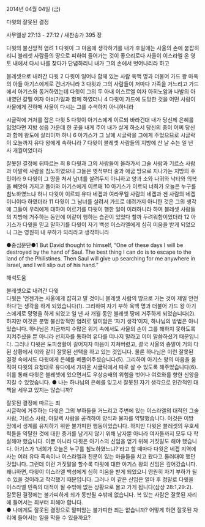 2014년 04월 04일 (금)

다윗의 잘못된 결정



사무엘상 27:13 - 27:12 / 새찬송가 395 장


다윗의 불신앙적 염려
1 다윗이 그 마음에 생각하기를 내가 후일에는 사울의 손에 붙잡히리니 블레셋 사람들의 땅으로 피하여 들어가는 것이 좋으리로다 사울이 이스라엘 온 영토 내에서 다시 나를 찾다가 단념하리니 내가 그의 손에서 벗어나리라 하고

블레셋으로 내려간 다윗
2 다윗이 일어나 함께 있는 사람 육백 명과 더불어 가드 왕 마옥의 아들 아기스에게로 건너가니라 3 다윗과 그의 사람들이 저마다 가족을 거느리고 가드에서 아기스와 동거하였는데 다윗이 그의 두 아내 이스르엘 여자 아히노암과 나발의 아내였던 갈멜 여자 아비가일과 함께 하였더니 4 다윗이 가드에 도망한 것을 어떤 사람이 사울에게 전하매 사울이 다시는 그를 수색하지 아니하니라  

시글락에 거처를 잡은 다윗
5 다윗이 아기스에게 이르되 바라건대 내가 당신께 은혜를 입었다면 지방 성읍 가운데 한 곳을 내게 주어 내가 살게 하소서 당신의 종이 어찌 당신과 함께 왕도에 살리이까 하니 6 아기스가 그 날에 시글락을 그에게 주었으므로 시글락이 오늘까지 유다 왕에게 속하니라 7 다윗이 블레셋 사람들의 지방에 산 날 수는 일 년 사 개월이었더라

잘못된 결정에 뒤따르는 죄
8 다윗과 그의 사람들이 올라가서 그술 사람과 기르스 사람과 아말렉 사람을 침노하였으니 그들은 옛적부터 술과 애굽 땅으로 지나가는 지방의 주민이라 9 다윗이 그 땅을 쳐서 남녀를 살려두지 아니하고 양과 소와 나귀와 낙타와 의복을 빼앗아 가지고 돌아와 아기스에게 이르매 10 아기스가 이르되 너희가 오늘은 누구를 침노하였느냐 하니 다윗이 이르되 유다 네겝과 여라무엘 사람의 네겝과 겐 사람의 네겝이니이다 하였더라 11 다윗이 그 남녀를 살려서 가드로 데려가지 아니한 것은 그의 생각에 그들이 우리에게 대하여 이르기를 다윗이 행한 일이 이러하니라 하여 블레셋 사람들의 지방에 거주하는 동안에 이같이 행하는 습관이 있었다 할까 두려워함이었더라 12 아기스가 다윗을 믿고 말하기를 다윗이 자기 백성 이스라엘에게 심히 미움을 받게 되었으니 그는 영원히 내 부하가 되리라고 생각하니라


●중심문단●1 But David thought to himself, “One of these days I will be destroyed by the hand of Saul. The best thing I can do is to escape to the land of the Philistines. Then Saul will give up searching for me anywhere in Israel, and I will slip out of his hand.”

해석도움





블레셋으로 내려간 다윗  
다윗은 ‘언젠가는 사울에게 잡히고 말 것이니 블레셋 사람의 땅으로 가는 것이 제일 안전하다’는 생각을 하게 되었습니다(1). 그리하여 자기 부하 육백 명과 더불어 가드 왕 아기스에게로 망명을 하게 되었고 일 년 사 개월 동안 블레셋 땅에 거주하게 되었습니다(2). 하지만 이것은 분명 불신앙적인 염려로 말미암은 ‘자기 생각’이지, 하나님의 방법은 아니었습니다. 하나님은 지금까지 수많은 위기 속에서도 사울의 손이 그를 해하지 못하도록 지켜주셨을 뿐 아니라 선지자를 통하여 유다를 떠나지 말라고 이미 말씀하셨기 때문입니다. 그러나 다윗은 도피생활이 길어지자 마음이 지쳐버렸고, 결국 사울의 종말이 거의 다 된 상황에서 이와 같이 잘못된 선택을 하고 있는 것입니다. 물론 하나님은 이런 잘못된 결정 속에서도 다윗에게 은혜를 베풀어주셨습니다(5). 그리하여 아기스 왕의 마음을 움직여 다윗의 요청대로 유다에서 가까운 시글락에서 따로 살 수 있도록 해주었습니다(6). 이를 통해 다윗은 블레셋에 있으면서도 우상숭배의 위험을 벗어나 여호와를 향한 신앙을 지킬 수 있었습니다. 
● 나는 하나님의 은혜를 잊고서 잘못된 자기 생각으로 인간적인 대책을 세우고 있지는 않습니까?

잘못된 결정에 따르는 죄  
시글락에 거주하는 다윗은 그의 부하들을 거느리고 주변에 있는 이스라엘의 대적인 그술 사람, 기르스 사람, 아말렉 사람을 공격하여 양식과 물자를 약탈했습니다. 이것은 이방 땅에서 생계를 유지하기 위한 불가피한 행동이었습니다. 하지만 다윗은 블레셋의 우호세력들을 약탈한 것에 대한 증거를 남기지 않기 위해 남자뿐 아니라 여자들까지 모두 다 학살해야 했습니다. 이뿐 아니라 다윗은 아기스의 신임을 얻기 위해 거짓말도 해야 했습니다. 아기스가 ‘너희가 오늘은 누구를 침노하였느냐?’라고 할 때마다 다윗은 네겝 지역에 사는 여러 유다 족속이나 이스라엘과 친분이 있는 마을들을 치고 왔다고 둘러대야 했던 것입니다. 그런데 이런 거짓말을 할수록 다윗에 대한 아기스 왕의 신임은 깊어갔습니다. 왜냐하면, 다윗이 이스라엘 백성에게 심히 미움을 받게 되었으니 영원히 자기 부하가 될 수 있을 것이라고 착각했기 때문입니다. 그러나 이 같은 신임은 얼마 후 정말로 다윗을 이스라엘 민족의 대적이 될 수밖에 없는 상황으로 몰고 가게 됩니다(삼상 28:1,29:2). 잘못된 결정에는 불가피하게 죄가 동반될 수밖에 없습니다. 복 있는 사람은 잘못된 자리에 들어서는 죄부터 피해야 합니다.  
● 나에게도 잘못된 결정으로 말미암는 불가피한 죄는 없습니까? 어떻게 하면 잘못된 자리에 들어서는 일을 막을 수 있을까요?